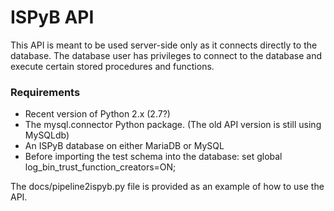 # ISPyB API

This API is meant to be used server-side only as it connects directly to the database.
The database user has privileges to connect to the database and execute certain
stored procedures and functions.

### Requirements
* Recent version of Python 2.x (2.7?)
* The mysql.connector Python package. (The old API version is still using MySQLdb)
* An ISPyB database on either MariaDB or MySQL
* Before importing the test schema into the database: set global log_bin_trust_function_creators=ON;

The docs/pipeline2ispyb.py file is provided as an example of how to use the API.
